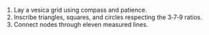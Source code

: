 1. Lay a vesica grid using compass and patience.
2. Inscribe triangles, squares, and circles respecting the 3‑7‑9 ratios.
3. Connect nodes through eleven measured lines.
